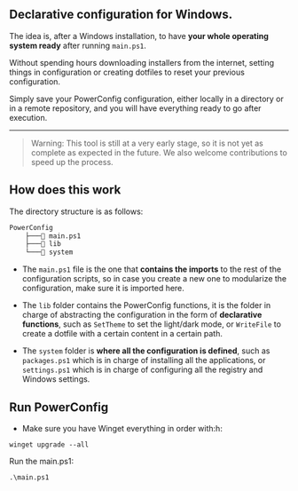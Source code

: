 ## Declarative configuration for Windows.

The idea is, after a Windows installation, to have **your whole operating system ready** after running `main.ps1`.

Without spending hours downloading installers from the internet, setting things in configuration or creating dotfiles to reset your previous configuration.

Simply save your PowerConfig configuration, either locally in a directory or in a remote repository, and you will have everything ready to go after execution.

***

> Warning: This tool is still at a very early stage, so it is not yet as complete as expected in the future. We also welcome contributions to speed up the process.

## How does this work
The directory structure is as follows:
```zsh
PowerConfig
    ├─── main.ps1
    ├─── lib
    └─── system
```
* The `main.ps1` file is the one that **contains the imports** to the rest of the configuration scripts, so in case you create a new one to modularize the configuration, make sure it is imported here.

* The `lib` folder contains the PowerConfig functions, it is the folder in charge of abstracting the configuration in the form of **declarative functions**, such as `SetTheme` to set the light/dark mode, or `WriteFile` to create a dotfile with a certain content in a certain path.

* The `system` folder is **where all the configuration is defined**, such as `packages.ps1` which is in charge of installing all the applications, or `settings.ps1` which is in charge of configuring all the registry and Windows settings.

## Run PowerConfig

* Make sure you have Winget everything in order with:h:
```pwsh
winget upgrade --all
```
Run the main.ps1:
```pwsh
.\main.ps1
```